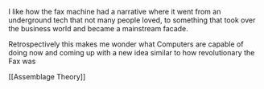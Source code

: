 I like how the fax machine had a narrative where it went from an underground tech that not many people loved, to something that took over the business world and became a mainstream facade.

Retrospectively this makes me wonder what Computers are capable of doing now and coming up with a new idea similar to how revolutionary the Fax was

[[Assemblage Theory]] 
